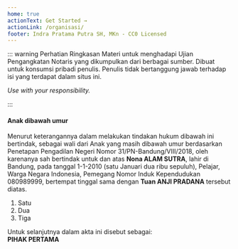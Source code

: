```yaml
---
home: true
actionText: Get Started →
actionLink: /organisasi/
footer: Indra Pratama Putra SH, MKn - CC0 Licensed
---
```


::: warning Perhatian
Ringkasan Materi untuk menghadapi Ujian Pengangkatan Notaris yang dikumpulkan dari berbagai sumber. Dibuat untuk konsumsi pribadi penulis. Penulis tidak bertanggung jawab terhadap isi yang terdapat dalam situs ini.

_Use with your responsibility._

:::

<AktaText>

#### Anak dibawah umur

Menurut keterangannya dalam melakukan tindakan hukum dibawah ini bertindak, sebagai wali dari Anak yang masih dibawah umur berdasarkan Penetapan Pengadilan Negeri Nomor 31/PN-Bandung/VIII/2018, oleh karenanya sah bertindak untuk dan atas **Nona ALAM SUTRA**, lahir di Bandung, pada tanggal 1-1-2010 (satu Januari dua ribu sepuluh), Pelajar, Warga Negara Indonesia, Pemegang Nomor Induk Kependudukan 080989999, bertempat tinggal sama dengan **Tuan ANJI PRADANA** tersebut diatas.

1. Satu
2. Dua
3. Tiga

Untuk selanjutnya dalam akta ini disebut sebagai: \
 **PIHAK PERTAMA**

</AktaText>
